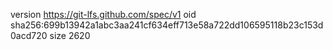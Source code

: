 version https://git-lfs.github.com/spec/v1
oid sha256:699b13942a1abc3aa241cf634eff713e58a722dd106595118b23c153d0acd720
size 2620
